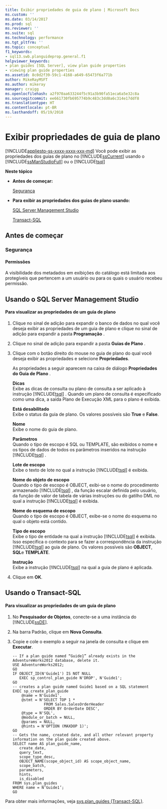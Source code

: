 ```yaml
---
title: Exibir propriedades de guia de plano | Microsoft Docs
ms.custom: ''
ms.date: 03/14/2017
ms.prod: sql
ms.reviewer: ''
ms.suite: sql
ms.technology: performance
ms.tgt_pltfrm: ''
ms.topic: conceptual
f1_keywords:
- sql13.swb.planguideprop.general.f1
helpviewer_keywords:
- plan guides [SQL Server], view plan guide properties
- viewing plan guide properties
ms.assetid: 8c0d2f39-59c1-4168-a649-65473f6a771b
author: MikeRayMSFT
ms.author: mikeray
manager: craigg
ms.openlocfilehash: a2f970aa633244f5c91a3b90fa51eca6a5e32c8a
ms.sourcegitcommit: ee661730fb695774b9c483c3dd0a6c314e17ddf8
ms.translationtype: HT
ms.contentlocale: pt-BR
ms.lasthandoff: 05/19/2018
---
```

# <a name="view-plan-guide-properties"></a>Exibir propriedades de guia de plano
[!INCLUDE[appliesto-ss-xxxx-xxxx-xxx-md](../../includes/appliesto-ss-xxxx-xxxx-xxx-md.md)]
  Você pode exibir as propriedades dos guias de plano no [!INCLUDE[ssCurrent](../../includes/sscurrent-md.md)] usando o [!INCLUDE[ssManStudioFull](../../includes/ssmanstudiofull-md.md)] ou o [!INCLUDE[tsql](../../includes/tsql-md.md)]  
  
 **Neste tópico**  
  
-   **Antes de começar:**  
  
     [Segurança](#Security)  
  
-   **Para exibir as propriedades dos guias de plano usando:**  
  
     [SQL Server Management Studio](#SSMSProcedure)  
  
     [Transact-SQL](#TsqlProcedure)  
  
##  <a name="BeforeYouBegin"></a> Antes de começar  
  
###  <a name="Security"></a> Segurança  
  
####  <a name="Permissions"></a> Permissões  
 A visibilidade dos metadados em exibições do catálogo está limitada aos protegíveis que pertencem a um usuário ou para os quais o usuário recebeu permissão.  
  
##  <a name="SSMSProcedure"></a> Usando o SQL Server Management Studio  
  
#### <a name="to-view-the-properties-of-a-plan-guide"></a>Para visualizar as propriedades de um guia de plano  
  
1.  Clique no sinal de adição para expandir o banco de dados no qual você deseja exibir as propriedades de um guia de plano e clique no sinal de adição para expandir a pasta **Programação** .  
  
2.  Clique no sinal de adição para expandir a pasta **Guias de Plano** .  
  
3.  Clique com o botão direito do mouse no guia de plano do qual você deseja exibir as propriedades e selecione **Propriedades**.  
  
     As propriedades a seguir aparecem na caixa de diálogo **Propriedades do Guia de Plano** .  
  
     **Dicas**  
     Exibe as dicas de consulta ou plano de consulta a ser aplicado à instrução [!INCLUDE[tsql](../../includes/tsql-md.md)] . Quando um plano de consulta é especificado como uma dica, a saída Plano de Execução XML para o plano é exibida.  
  
     **Está desabilitado**  
     Exibe o status da guia de plano. Os valores possíveis são **True** e **False**.  
  
     **Nome**  
     Exibe o nome do guia de plano.  
  
     **Parâmetros**  
     Quando o tipo de escopo é SQL ou TEMPLATE, são exibidos o nome e os tipos de dados de todos os parâmetros inseridos na instrução [!INCLUDE[tsql](../../includes/tsql-md.md)] .  
  
     **Lote de escopo**  
     Exibe o texto de lote no qual a instrução [!INCLUDE[tsql](../../includes/tsql-md.md)] é exibida.  
  
     **Nome do objeto de escopo**  
     Quando o tipo de escopo é OBJECT, exibi-se o nome do procedimento armazenado [!INCLUDE[tsql](../../includes/tsql-md.md)] , da função escalar definida pelo usuário, da função de valor de tabela de várias instruções ou do gatilho DML no qual a instrução [!INCLUDE[tsql](../../includes/tsql-md.md)] é exibida.  
  
     **Nome do esquema de escopo**  
     Quando o tipo de escopo é OBJECT, exibe-se o nome do esquema no qual o objeto está contido.  
  
     **Tipo de escopo**  
     Exibe o tipo de entidade na qual a instrução [!INCLUDE[tsql](../../includes/tsql-md.md)] é exibida. Isso especifica o contexto para se fazer a correspondência da instrução [!INCLUDE[tsql](../../includes/tsql-md.md)] ao guia de plano. Os valores possíveis são **OBJECT**, **SQL**e **TEMPLATE**.  
  
     **Instrução**  
     Exibe a instrução [!INCLUDE[tsql](../../includes/tsql-md.md)] na qual a guia de plano é aplicada.  
  
4.  Clique em **OK**.  
  
##  <a name="TsqlProcedure"></a> Usando o Transact-SQL  
  
#### <a name="to-view-the-properties-of-a-plan-guide"></a>Para visualizar as propriedades de um guia de plano  
  
1.  No **Pesquisador de Objetos**, conecte-se a uma instância do [!INCLUDE[ssDE](../../includes/ssde-md.md)].  
  
2.  Na barra Padrão, clique em **Nova Consulta**.  
  
3.  Copie e cole o exemplo a seguir na janela de consulta e clique em **Executar**.  
  
    ```  
    -- If a plan guide named “Guide1” already exists in the AdventureWorks2012 database, delete it.  
    USE AdventureWorks2012;  
    GO  
    IF OBJECT_ID(N'Guide1') IS NOT NULL  
       EXEC sp_control_plan_guide N'DROP', N'Guide1';  
    GO  
    -- creates a plan guide named Guide1 based on a SQL statement  
    EXEC sp_create_plan_guide   
        @name = N'Guide1',   
        @stmt = N'SELECT TOP 1 *   
                  FROM Sales.SalesOrderHeader   
                  ORDER BY OrderDate DESC',   
        @type = N'SQL',  
        @module_or_batch = NULL,   
        @params = NULL,   
        @hints = N'OPTION (MAXDOP 1)';  
    GO  
    -- Gets the name, created date, and all other relevant property information on the plan guide created above.   
    SELECT name AS plan_guide_name,  
       create_date,  
       query_text,  
       scope_type_desc,  
       OBJECT_NAME(scope_object_id) AS scope_object_name,  
       scope_batch,  
       parameters,  
       hints,  
       is_disabled  
    FROM sys.plan_guides  
    WHERE name = N’Guide1’;  
    GO  
    ```  
  
 Para obter mais informações, veja [sys.plan_guides &#40;Transact-SQL&#41;](../../relational-databases/system-catalog-views/sys-plan-guides-transact-sql.md).  
  
  
